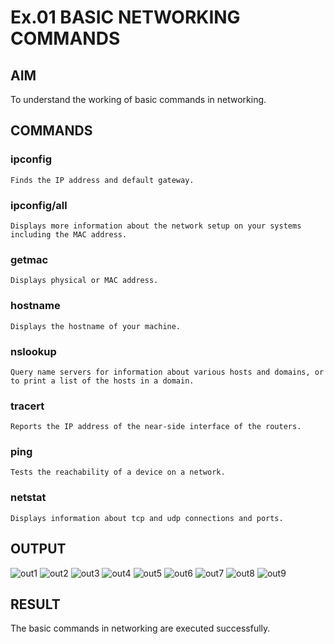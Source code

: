 # Ex.01 BASIC NETWORKING COMMANDS
## AIM
  To understand the working of basic commands in networking.

## COMMANDS
### ipconfig
    Finds the IP address and default gateway.
    
### ipconfig/all
    Displays more information about the network setup on your systems including the MAC address.

### getmac
    Displays physical or MAC address.

### hostname
    Displays the hostname of your machine.
    
### nslookup
    Query name servers for information about various hosts and domains, or to print a list of the hosts in a domain.
    
### tracert
    Reports the IP address of the near-side interface of the routers.

### ping
    Tests the reachability of a device on a network. 

### netstat
    Displays information about tcp and udp connections and ports.

## OUTPUT
![out1](https://user-images.githubusercontent.com/127817032/226180997-ea1210aa-f661-4ff0-b212-389410f1464a.png)
![out2](https://user-images.githubusercontent.com/127817032/226181014-ad7b0494-dae2-469b-bf42-ee481be69c29.png)
![out3](https://user-images.githubusercontent.com/127817032/226181095-afb5b976-57df-441c-911c-5eea3ab30485.png)
![out4](https://user-images.githubusercontent.com/127817032/226181118-6460f07c-5fd5-41a7-9824-e219895bd205.png)
![out5](https://user-images.githubusercontent.com/127817032/226181261-be2eb101-ed1e-468b-9495-dc1e2f60434e.png)
![out6](https://user-images.githubusercontent.com/127817032/226181294-5d26c75a-dc55-4f02-9b0d-3f4c02231232.png)
![out7](https://user-images.githubusercontent.com/127817032/226181320-62ee22f0-9fc8-4a59-bbe4-aaa91b213a2c.png)
![out8](https://user-images.githubusercontent.com/127817032/226181336-de1b481c-346c-46c8-89a9-705c7d6bcb39.png)
![out9](https://user-images.githubusercontent.com/127817032/226181359-9f83143d-ea92-4a21-ba29-fff1cd6effc9.png)


## RESULT
  The basic commands in networking are executed successfully.
